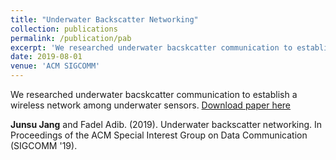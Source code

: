 ```yaml
---
title: "Underwater Backscatter Networking"
collection: publications
permalink: /publication/pab
excerpt: 'We researched underwater bacskcatter communication to establish a wireless network among underwater sensors.'
date: 2019-08-01
venue: 'ACM SIGCOMM'
---
```


We researched underwater bacskcatter communication to establish a wireless network among underwater sensors.
[Download paper here](https://dl.acm.org/citation.cfm?id=3342091)

<strong>Junsu Jang</strong> and Fadel Adib. (2019). Underwater backscatter networking. In Proceedings of the ACM Special Interest Group on Data Communication (SIGCOMM '19).